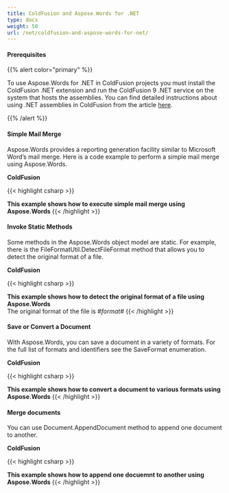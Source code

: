 ```yaml
---
title: ColdFusion and Aspose.Words for .NET
type: docs
weight: 50
url: /net/coldfusion-and-aspose-words-for-net/
---
```


#### Prerequisites

{{% alert color="primary" %}} 

To use Aspose.Words for .NET in ColdFusion projects you must install the ColdFusion .NET extension and run the ColdFusion 9 .NET service on the system that hosts the assemblies. You can find detailed instructions about using .NET assemblies in ColdFusion from the article [here](http://help.adobe.com/en_US/ColdFusion/9.0/Developing/WSc3ff6d0ea77859461172e0811cbec13e1a-7ffd.html).

{{% /alert %}} 

#### Simple Mail Merge

Aspose.Words provides a reporting generation facility similar to Microsoft Word’s mail merge. Here is a code example to perform a simple mail merge using Aspose.Words.

**ColdFusion**

{{< highlight csharp >}}
<html>
<head><title>Execute Simple Mail</title></head>
<body>
    <b>This example shows how to execute simple mail merge using Aspose.Words</b>
    <cfset assemblyPath="C:\Program Files\Aspose\Aspose.Words\Bin\net2.0\Aspose.Words.dll">
    <cfset doc=CreateObject(".NET", "Aspose.Words.Document", assemblyPath).Init("C:\Temp\in.doc")>
    <cfset names=["FullName", "Company", "City"]>
    <cfset values=["Alexey Noskov", "Aspose", "Auckland"]>
    <cfset doc.Get_MailMerge().Execute(names, values)>
    <cfset doc.Save("C:\Temp\out.doc")>
</body>
</html>
{{< /highlight >}}

#### Invoke Static Methods

Some methods in the Aspose.Words object model are static. For example, there is the FileFormatUtil.DetectFileFormat method that allows you to detect the original format of a file.

**ColdFusion**

{{< highlight csharp >}}
<html>
<head><title>Invoke Static Methods</title></head>
<body>
    <b>This example shows how to detect the original format of a file using Aspose.Words</b><br />
    <cfset assemblyPath="C:\Program Files\Aspose\Aspose.Words\Bin\net2.0\Aspose.Words.dll">
<cfset formatUtil=CreateObject(".NET", "Aspose.Words.FileFormatUtil", assemblyPath)>
<cfset info=formatUtil.DetectFileFormat("C:\Temp\out.doc")>
    <cfset format=info.Get_LoadFormat()>
    <span>The original format of the file is </span>
    <i><cfoutput>#format#</cfoutput></i>
</body>
</html>
{{< /highlight >}}

#### Save or Convert a Document

With Aspose.Words, you can save a document in a variety of formats. For the full list of formats and identifiers see the SaveFormat enumeration.

**ColdFusion**

{{< highlight csharp >}}
<html>
<head><title>Save or Convert a Document</title></head>
<body>
    <b>This example shows how to convert a document to various formats using Aspose.Words</b>
    <cfset assemblyPath="C:\Program Files\Aspose\Aspose.Words\Bin\net2.0\Aspose.Words.dll">
    <cfset doc=CreateObject(".NET", "Aspose.Words.Document", assemblyPath).Init("C:\Temp\in.doc")>
    <cfset saveFormat=CreateObject(".NET", "Aspose.Words.SaveFormat", assemblyPath)>
    <cfset doc.Save("C:\Temp\out.doc", saveFormat.Doc)>
    <cfset doc.Save("C:\Temp\out.docx", saveFormat.Docx)>
    <cfset doc.Save("C:\Temp\out.rtf", saveFormat.Rtf)>
    <cfset doc.Save("C:\Temp\out.html", saveFormat.Html)>
    <cfset doc.Save("C:\Temp\out.odt", saveFormat.Odt)>
    <cfset doc.Save("C:\Temp\out.txt", saveFormat.Text)>
    <cfset doc.Save("C:\Temp\out.xml", saveFormat.WordML)>
    <cfset doc.Save("C:\Temp\out.mhtml", saveFormat.Mhtml)>
    <cfset doc.Save("C:\Temp\out.epub", saveFormat.Epub)>
    <cfset doc.Save("C:\Temp\out.pdf", saveFormat.Pdf)>
</body>
</html>
{{< /highlight >}}

#### Merge documents

You can use Document.AppendDocument method to append one document to another.

**ColdFusion**

{{< highlight csharp >}}
<html>
<head><title>Merge documents</title></head>
<body>
    <b>This example shows how to append one docuemnt to another using Aspose.Words</b>
    <cfset assemblyPath="C:\Program Files\Aspose\Aspose.Words\Bin\net2.0\Aspose.Words.dll">
    <cfset dstDoc=CreateObject(".NET", "Aspose.Words.Document", assemblyPath).Init("C:\Temp\doc1.doc")>
    <cfset srcDoc=CreateObject(".NET", "Aspose.Words.Document", assemblyPath).Init("C:\Temp\doc2.doc")>
    <cfset importFormatMode=CreateObject(".NET", "Aspose.Words.ImportFormatMode", assemblyPath)>
    <cfset dstDoc.AppendDocument(srcDoc, importFormatMode.KeepSourceFormatting)>
    <cfset dstDoc.Save("C:\Temp\out.doc")>
</body>
</html>
{{< /highlight >}}
